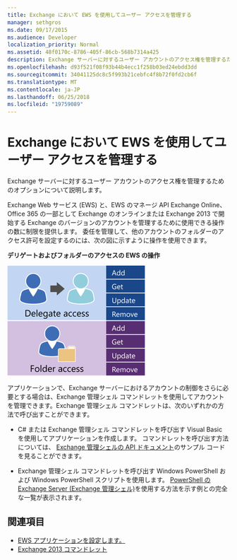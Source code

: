 ```yaml
---
title: Exchange において EWS を使用してユーザー アクセスを管理する
manager: sethgros
ms.date: 09/17/2015
ms.audience: Developer
localization_priority: Normal
ms.assetid: 48f0170c-8786-405f-86cb-568b7314a425
description: Exchange サーバーに対するユーザー アカウントのアクセス権を管理するためのオプションについて説明します。
ms.openlocfilehash: d93f521f08f93b44b4ecc1f258b03ed24ebdd3dd
ms.sourcegitcommit: 34041125dc8c5f993b21cebfc4f8b72f0fd2cb6f
ms.translationtype: MT
ms.contentlocale: ja-JP
ms.lasthandoff: 06/25/2018
ms.locfileid: "19759089"
---
```

# <a name="managing-user-access-by-using-ews-in-exchange"></a>Exchange において EWS を使用してユーザー アクセスを管理する

Exchange サーバーに対するユーザー アカウントのアクセス権を管理するためのオプションについて説明します。
  
Exchange Web サービス (EWS) と、EWS のマネージ API Exchange Online、Office 365 の一部として Exchange のオンラインまたは Exchange 2013 で開始する Exchange のバージョンのアカウントを管理するために使用できる操作の数に制限を提供します。 委任を管理して、他のアカウントのフォルダーのアクセス許可を設定するのには、次の図に示すように操作を使用できます。 
  
**デリゲートおよびフォルダーのアクセスの EWS の操作**

![EWS ユーザー管理オプション](media/Exchange_ManagingUserAccess_1.png)
  
アプリケーションで、Exchange サーバーにおけるアカウントの制御をさらに必要とする場合は、Exchange 管理シェル コマンドレットを使用してアカウントを管理できます。Exchange 管理シェル コマンドレットは、次のいずれかの方法で呼び出すことができます。
  
- C# または Exchange 管理シェル コマンドレットを呼び出す Visual Basic を使用してアプリケーションを作成します。 コマンドレットを呼び出す方法については、 [Exchange 管理シェルの API ドキュメント](../management/exchange-management-shell.md)のサンプル コードを見ることができます。 
    
- Exchange 管理シェル コマンドレットを呼び出す Windows PowerShell および Windows PowerShell スクリプトを使用します。 [PowerShell の Exchange Server (Exchange 管理シェル)](https://docs.microsoft.com/en-us/powershell/exchange/exchange-server/exchange-management-shell?view=exchange-ps)を使用する方法を示す例との完全な一覧が表示されます。 
    
## <a name="see-also"></a>関連項目

- [EWS アプリケーションを設定します。](setting-up-your-ews-application.md)   
- [Exchange 2013 コマンドレット](https://docs.microsoft.com/en-us/powershell/exchange/?view=exchange-ps)  
    

